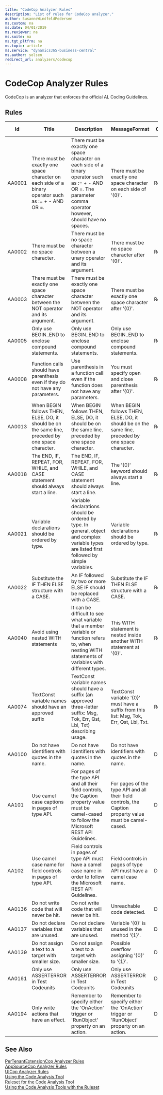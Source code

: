 ```yaml
---
title: "CodeCop Analyzer Rules"
description: "List of rules for CodeCop analyzer."
author: SusanneWindfeldPedersen
ms.custom: na
ms.date: 04/01/2019
ms.reviewer: na
ms.suite: na
ms.tgt_pltfrm: na
ms.topic: article
ms.service: "dynamics365-business-central"
ms.author: solsen
redirect_url: analyzers/codecop
---
```


<!-- This topic is redirected because it has been automated -->

 

# CodeCop Analyzer Rules 
CodeCop is an analyzer that enforces the official AL Coding Guidelines.

## Rules 

|Id|Title|Description|MessageFormat|Category|Default Severity|IsEnabledbyDefault|
|--|-----|-----------|-------------|--------|----------------|------------------|
|AA0001|There must be exactly one space character on each side of a binary operator such as := + - AND OR =.|There must be exactly one space character on each side of a binary operator such as := + - AND OR =. The parameter comma operator however, should have no spaces.|There must be exactly one space character on each side of '{0}'.|Readability|Warning|true|
|AA0002|There must be no space character.|There must be no space character between a unary operator and its argument.|There must be no space character after '{0}'.|Readability|Warning|true|
|AA0003|There must be exactly one space character between the NOT operator and its argument.|There must be exactly one space character between the NOT operator and its argument.|There must be exactly one space character after '{0}'.|Readability|Warning|true|
|AA0005|Only use BEGIN..END to enclose compound statements.|Only use BEGIN..END to enclose compound statements.|Only use BEGIN..END to enclose compound statements.|Readability|Warning|true|
|AA0008|Function calls should have parenthesis even if they do not have any parameters.|Use parenthesis in a function call even if the function does not have any parameters.|You must specify open and close parenthesis after '{0}'.|Readability|Warning|true|
|AA0013|When BEGIN follows THEN, ELSE, DO, it should be on the same line, preceded by one space character.|When BEGIN follows THEN, ELSE, DO, it should be on the same line, preceded by one space character.|When BEGIN follows THEN, ELSE, DO, it should be on the same line, preceded by one space character.|Readability|Warning|true|
|AA0018|The END, IF, REPEAT, FOR, WHILE, and CASE statement should always start a line.|The END, IF, REPEAT, FOR, WHILE, and CASE statement should always start a line.|The '{0}' keyword should always start a line.|Readability|Warning|true|
|AA0021|Variable declarations should be ordered by type.|Variable declarations should be ordered by type. In general, object and complex variable types are listed first followed by simple variables.|Variable declarations should be ordered by type.|Readability|Warning|true|
|AA0022|Substitute the IF THEN ELSE structure with a CASE.|An IF followed by two or more ELSE IF should be replaced with a CASE.|Substitute the IF THEN ELSE structure with a CASE.|Readability|Warning|true|
|AA0040|Avoid using nested WITH statements|It can be difficult to see what variable that a member variable or function refers to, when nesting WITH statements of variables with different types.|This WITH statement is nested inside another WITH statement at '{0}'.|Readability|Warning|true|
|AA0074|TextConst variable names should have an approved suffix|TextConst variable names should have a suffix (an approved three-letter suffix: Msg, Tok, Err, Qst, Lbl, Txt) describing usage.|TextConst variable '{0}' must have a suffix from this list: Msg, Tok, Err, Qst, Lbl, Txt.|Readability|Warning|true|
|AA0100|Do not have identifiers with quotes in the name.|Do not have identifiers with quotes in the name.|Do not have identifiers with quotes in the name.|Design|Warning|true|
|AA101|Use camel case captions in pages of type API.|For pages of the type API and all their field controls, the Caption property value must be camel-cased to follow the Microsoft REST API Guidelines.|For pages of the type API and all their field controls, the Caption property value must be camel-cased.|Design|Warning|true|
|AA102|Use camel case name for field controls in pages of type API.|Field controls in pages of type API must have a camel case name in order to follow the Microsoft REST API Guidelines.|Field controls in pages of type API must have a camel case name.|Design|Warning|true|
|AA0136|Do not write code that will never be hit.|Do not write code that will never be hit.|Unreachable code detected.|Design|Warning|true|
|AA0137|Do not declare variables that are unused.|Do not declare variables that are unused.|Variable '{0}' is unused in the method '{1}'.|Design|Warning|true|
|AA0139|Do not assign a text to a target with smaller size.|Do not assign a text  to a target with smaller size.|Possible overflow assigning '{0}' to '{1}'.|Design|Warning|true|
|AA0161|Only use ASSERTERROR in Test Codeunits|Only use ASSERTERROR in Test Codeunits|Only use ASSERTERROR in Test Codeunits|Design|Warning|true|
|AA0194|Only write actions that have an effect.|Remember to specify either the 'OnAction' trigger or 'RunObject' property on an action.|Remember to specify either the 'OnAction' trigger or 'RunObject' property on an action.|Design|Warning|true|


## See Also 
[PerTenantExtensionCop Analyzer Rules](devenv-codeanalyzer-pertenantextensioncop-rules.md)   
[AppSourceCop Analyzer Rules](devenv-codeanalyzer-appsourcecop-rules.md)  
[UICop Analyzer Rules](devenv-codeanalyzer-uicop-rules.md)   
[Using the Code Analysis Tool](devenv-using-code-analysis-tool.md)   
[Ruleset for the Code Analysis Tool](devenv-rule-set-syntax-for-code-analysis-tools.md)  
[Using the Code Analysis Tools with the Ruleset](devenv-using-code-analysis-tool-with-rule-set.md)